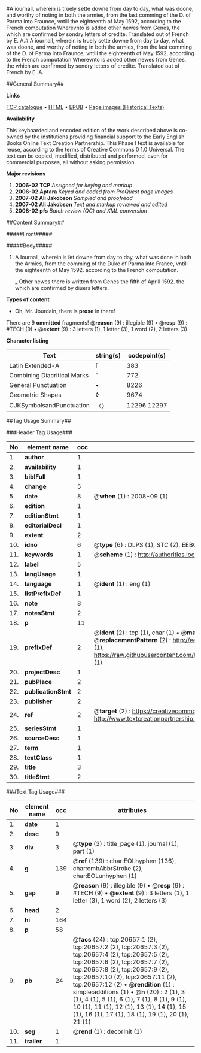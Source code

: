 #A iournall, wherein is truely sette downe from day to day, what was doone, and worthy of noting in both the armies, from the last comming of the D. of Parma into Fraunce, vntill the eighteenth of May 1592, according to the French computation Wherevnto is added other newes from Genes, the which are confirmed by sondry letters of credite. Translated out of French by E. A.#
A iournall, wherein is truely sette downe from day to day, what was doone, and worthy of noting in both the armies, from the last comming of the D. of Parma into Fraunce, vntill the eighteenth of May 1592, according to the French computation Wherevnto is added other newes from Genes, the which are confirmed by sondry letters of credite. Translated out of French by E. A.

##General Summary##

**Links**

[TCP catalogue](http://www.ota.ox.ac.uk/tcp/)  • 
[HTML](http://tei.it.ox.ac.uk/tcp/Texts-HTML/free/A01/A01162.html)  • 
[EPUB](http://tei.it.ox.ac.uk/tcp/Texts-EPUB/free/A01/A01162.epub) • 
[Page images (Historical Texts)](https://data.historicaltexts.jisc.ac.uk/view?pubId=eebo-99855182e&pageId=eebo-99855182e-20657-1)

**Availability**

This keyboarded and encoded edition of the
	       work described above is co-owned by the institutions
	       providing financial support to the Early English Books
	       Online Text Creation Partnership. This Phase I text is
	       available for reuse, according to the terms of Creative
	       Commons 0 1.0 Universal. The text can be copied,
	       modified, distributed and performed, even for
	       commercial purposes, all without asking permission.

**Major revisions**

1. __2006-02__ __TCP__ *Assigned for keying and markup*
1. __2006-02__ __Aptara__ *Keyed and coded from ProQuest page images*
1. __2007-02__ __Ali Jakobson__ *Sampled and proofread*
1. __2007-02__ __Ali Jakobson__ *Text and markup reviewed and edited*
1. __2008-02__ __pfs__ *Batch review (QC) and XML conversion*

##Content Summary##

#####Front#####

#####Body#####

1. A Iournall, wherein is ſet downe from day to day,
what was done in both the Armies, from the comming
of the Duke of Parma into France, vntill the
eighteenth of May 1592. according to the French
computation.

    _ Other newes there is written from Genes the
fifth of Aprill 1592. the which are confirmed
by diuers letters.

**Types of content**

  * Oh, Mr. Jourdain, there is **prose** in there!

There are 9 **ommitted** fragments! 
 @__reason__ (9) : illegible (9)  •  @__resp__ (9) : #TECH (9)  •  @__extent__ (9) : 3 letters (1), 1 letter (3), 1 word (2), 2 letters (3)

**Character listing**


|Text|string(s)|codepoint(s)|
|---|---|---|
|Latin Extended-A|ſ|383|
|Combining             Diacritical Marks|̄|772|
|General Punctuation|•|8226|
|Geometric Shapes|◊|9674|
|CJKSymbolsandPunctuation|〈〉|12296 12297|

##Tag Usage Summary##

###Header Tag Usage###

|No|element name|occ|attributes|
|---|---|---|---|
|1.|__author__|1||
|2.|__availability__|1||
|3.|__biblFull__|1||
|4.|__change__|5||
|5.|__date__|8| @__when__ (1) : 2008-09 (1)|
|6.|__edition__|1||
|7.|__editionStmt__|1||
|8.|__editorialDecl__|1||
|9.|__extent__|2||
|10.|__idno__|6| @__type__ (6) : DLPS (1), STC (2), EEBO-CITATION (1), PROQUEST (1), VID (1)|
|11.|__keywords__|1| @__scheme__ (1) : http://authorities.loc.gov/ (1)|
|12.|__label__|5||
|13.|__langUsage__|1||
|14.|__language__|1| @__ident__ (1) : eng (1)|
|15.|__listPrefixDef__|1||
|16.|__note__|8||
|17.|__notesStmt__|2||
|18.|__p__|11||
|19.|__prefixDef__|2| @__ident__ (2) : tcp (1), char (1)  •  @__matchPattern__ (2) : ([0-9\-]+):([0-9IVX]+) (1), (.+) (1)  •  @__replacementPattern__ (2) : http://eebo.chadwyck.com/downloadtiff?vid=$1&page=$2 (1), https://raw.githubusercontent.com/textcreationpartnership/Texts/master/tcpchars.xml#$1 (1)|
|20.|__projectDesc__|1||
|21.|__pubPlace__|2||
|22.|__publicationStmt__|2||
|23.|__publisher__|2||
|24.|__ref__|2| @__target__ (2) : https://creativecommons.org/publicdomain/zero/1.0/ (1), http://www.textcreationpartnership.org/docs/. (1)|
|25.|__seriesStmt__|1||
|26.|__sourceDesc__|1||
|27.|__term__|1||
|28.|__textClass__|1||
|29.|__title__|3||
|30.|__titleStmt__|2||


###Text Tag Usage###

|No|element name|occ|attributes|
|---|---|---|---|
|1.|__date__|1||
|2.|__desc__|9||
|3.|__div__|3| @__type__ (3) : title_page (1), journal (1), part (1)|
|4.|__g__|139| @__ref__ (139) : char:EOLhyphen (136), char:cmbAbbrStroke (2), char:EOLunhyphen (1)|
|5.|__gap__|9| @__reason__ (9) : illegible (9)  •  @__resp__ (9) : #TECH (9)  •  @__extent__ (9) : 3 letters (1), 1 letter (3), 1 word (2), 2 letters (3)|
|6.|__head__|2||
|7.|__hi__|164||
|8.|__p__|58||
|9.|__pb__|24| @__facs__ (24) : tcp:20657:1 (2), tcp:20657:2 (2), tcp:20657:3 (2), tcp:20657:4 (2), tcp:20657:5 (2), tcp:20657:6 (2), tcp:20657:7 (2), tcp:20657:8 (2), tcp:20657:9 (2), tcp:20657:10 (2), tcp:20657:11 (2), tcp:20657:12 (2)  •  @__rendition__ (1) : simple:additions (1)  •  @__n__ (20) : 2 (1), 3 (1), 4 (1), 5 (1), 6 (1), 7 (1), 8 (1), 9 (1), 10 (1), 11 (1), 12 (1), 13 (1), 14 (1), 15 (1), 16 (1), 17 (1), 18 (1), 19 (1), 20 (1), 21 (1)|
|10.|__seg__|1| @__rend__ (1) : decorInit (1)|
|11.|__trailer__|1||
